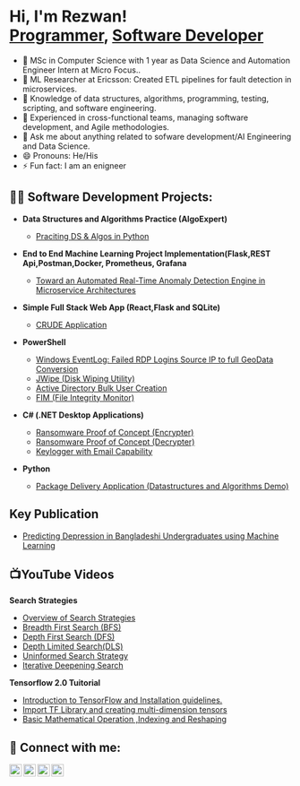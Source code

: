 <h1>Hi, I'm Rezwan! <br/><a href="https://github.com/RezwanHassanKhan">Programmer</a>, <a href="https://www.linkedin.com/in/mdrezwankhan">Software Developer</a></h1>


- 🔭 MSc in Computer Science with 1 year as Data Science and Automation Engineer Intern at Micro Focus.. 
- 🌱 ML Researcher at Ericsson: Created ETL pipelines for fault detection in microservices.
- 👯 Knowledge of data structures, algorithms, programming, testing, scripting, and software engineering.
- 🤔 Experienced in cross-functional teams, managing software development, and Agile methodologies.
- 💬 Ask me about anything related to sofware development/AI Engineering and Data Science. 
- 😄 Pronouns: He/His
- ⚡ Fun fact: I am an enigneer

<h2>👨‍💻 Software Development Projects:</h2>

- <b>Data Structures and Algorithms Practice (AlgoExpert)</b>
  - [Praciting DS & Algos in Python](https://github.com/RezwanHassanKhan/python_Problem_Solving_algoExpert)
 
- <b>End to End Machine Learning Project Implementation(Flask,REST Api,Postman,Docker, Prometheus, Grafana</b>
  - [Toward an Automated Real-Time Anomaly Detection Engine in Microservice Architectures](https://github.com/RezwanHassanKhan/ADS)
    
- <b>Simple Full Stack Web App (React,Flask and SQLite)</b>
  - [CRUDE Application](https://github.com/RezwanHassanKhan/FullStackAppWithFlaskandReact)
- <b>PowerShell</b>
  - [Windows EventLog: Failed RDP Logins Source IP to full GeoData Conversion](https://github.com/joshmadakor1/Sentinel-Lab)
  - [JWipe (Disk Wiping Utility)](https://github.com/joshmadakor1/Jwipe.PowerShell)
  - [Active Directory Bulk User Creation](https://github.com/joshmadakor1/AD_PS)
  - [FIM (File Integrity Monitor)](https://github.com/joshmadakor1/PowerShell-Integrity-FIM)
- <b>C# (.NET Desktop Applications)</b>
  - [Ransomware Proof of Concept (Encrypter)](https://github.com/joshmadakor1/EncrypterPOC)
  - [Ransomware Proof of Concept (Decrypter)](https://github.com/joshmadakor1/DecrypterPOC)
  - [Keylogger with Email Capability](https://github.com/joshmadakor1/Key-Logger-With-Email)
- <b>Python</b>
  - [Package Delivery Application (Datastructures and Algorithms Demo)](https://github.com/joshmadakor1/Package-Delivery-Pathfinding-Algorithm)

<h2>Key Publication</h2>

- [Predicting Depression in Bangladeshi Undergraduates using Machine Learning](https://ieeexplore.ieee.org/document/8971369)


<h2>📺YouTube Videos</h2>
<b>Search Strategies</b>

- [Overview of Search Strategies](https://youtu.be/Ti5YKXnKivw)
- [Breadth First Search (BFS)](https://youtu.be/j6bV7RZJ8w0)
- [Depth First Search (DFS)](https://youtu.be/uplrJzQYmyo)
- [Depth Limited Search(DLS)](https://youtu.be/O51nUWJfvDc)
- [Uninformed Search Strategy](https://youtu.be/BNV6jt8B_vM)
- [Iterative Deepening Search](https://youtu.be/98aYV_SqDsI)

<b>Tensorflow 2.0 Tuitorial </b>
- [Introduction to TensorFlow and Installation guidelines.](https://youtu.be/GFASR30hk2o)
- [Import TF Library and creating multi-dimension tensors](https://youtu.be/a13P_zMcGy8)
- [Basic Mathematical Operation ,Indexing and Reshaping](https://youtu.be/WI1HLScpsck)
  

<h2> 🤳 Connect with me:</h2>

[<img align="left" alt="JoshMadakor | YouTube" width="22px" src="https://cdn.jsdelivr.net/npm/simple-icons@v3/icons/youtube.svg" />][youtube]
[<img align="left" alt="JoshMadakor | Twitter" width="22px" src="https://cdn.jsdelivr.net/npm/simple-icons@v3/icons/twitter.svg" />][twitter]
[<img align="left" alt="JoshMadakor | LinkedIn" width="22px" src="https://cdn.jsdelivr.net/npm/simple-icons@v3/icons/linkedin.svg" />][linkedin]
[<img align="left" alt="JoshMadakor | Instagram" width="22px" src="https://cdn.jsdelivr.net/npm/simple-icons@v3/icons/instagram.svg" />][instagram]

[twitter]: https://twitter.com/joshmadakor
[youtube]: https://www.youtube.com/c/joshmadakor
[instagram]: https://www.instagram.com/joshmadakor/
[linkedin]: https://linkedin.com/in/joshmadakor

<!--
**joshmadakor1/joshmadakor1** is a ✨ _special_ ✨ repository because its `README.md` (this file) appears on your GitHub profile.

